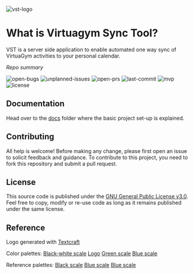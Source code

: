 ![vst-logo](virtuagym-sync-tool/public/resources/img/main_logo_alt.png)

# What is Virtuagym Sync Tool?
VST is a server side application to enable automated one way sync of VirtuaGym activities to your personal calendar.

*Repo summary*

![open-bugs](https://img.shields.io/github/issues-raw/nick-van-h/virtuagym-sync-tool/bug?label=Open%20bugs) ![unplanned-issues](https://img.shields.io/github/milestones/issues-open/nick-van-h/virtuagym-sync-tool/2?label=Unplanned%20issues) ![open-prs](https://badgen.net/github/open-prs/nick-van-h/virtuagym-sync-tool) ![last-commit](https://badgen.net/github/last-commit/nick-van-h/virtuagym-sync-tool) ![mvp](https://badgen.net/github/milestones/nick-van-h/virtuagym-sync-tool/1) ![license](https://badgen.net/github/license/nick-van-h/virtuagym-sync-tool)

## Documentation

Head over to the [docs](docs) folder where the basic project set-up is explained.

## Contributing

All help is welcome! Before making any change, please first open an issue to solicit feedback and guidance. To contribute to this project, you need to fork this repository and submit a pull request.

## License

This source code is published under the [GNU General Public License v3.0](LICENSE). Feel free to copy, modify or re-use code as long as it remains published under the same license.

## Reference

Logo generated with [Textcraft](https://textcraft.net/)

Color palettes:
[Black-white scale](https://colorkit.co/color-palette-generator/050a0d-081014-0a151b-0d1a22-0F1F29-abb1b4-c5c9cb-dfe1e2-eeefef-fcfcfc/)
[Logo](https://colorkit.co/color-palette-generator/0F1F29-5291a2-196f54/)
[Green scale](https://colorkit.co/color-palette-generator/fcfcfc-51846c-175c3b-0c2e1e/)
[Blue scale](https://colorkit.co/color-palette-generator/1a5d90-227cbf-5191a2-196f54/)


Reference palettes:
[Black scale](https://colorkit.co/color-palette-generator/00010D-202326-35373a-494b4d-6d6e6f-d7d7d9-e3e4e6-fcfcfc/)
[Blue scale](https://colorkit.co/color-palette-generator/fcfcfc-95c9f8-67b4fc-50aafe-318ce1-2a78c3-1c5086-0b1f38/)
[Blue scale](https://colorkit.co/color-palette-generator/1c323a-5291a2-7dacb9-a7c7cf-fcfcfc/)
